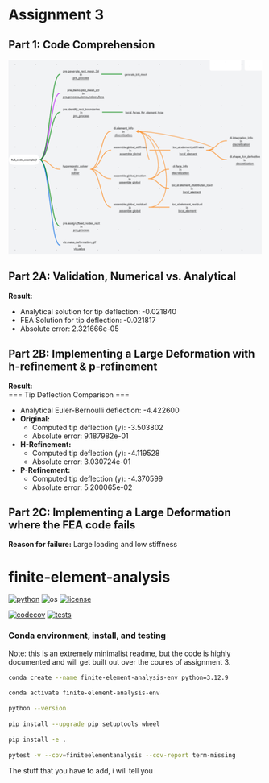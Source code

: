 # Assignment 3

## Part 1: Code Comprehension
![Assignment 3 Header Image](tutorials/flowchart.png)

## Part 2A: Validation, Numerical vs. Analytical
**Result:**  
- Analytical solution for tip deflection: -0.021840  
- FEA Solution for tip deflection: -0.021817  
- Absolute error: 2.321666e-05  

## Part 2B: Implementing a Large Deformation with h-refinement & p-refinement
**Result:**  
=== Tip Deflection Comparison ===  
- Analytical Euler-Bernoulli deflection: -4.422600  
- **Original:**  
  - Computed tip deflection (y): -3.503802  
  - Absolute error: 9.187982e-01  
- **H-Refinement:**  
  - Computed tip deflection (y): -4.119528  
  - Absolute error: 3.030724e-01  
- **P-Refinement:**  
  - Computed tip deflection (y): -4.370599  
  - Absolute error: 5.200065e-02  

## Part 2C: Implementing a Large Deformation where the FEA code fails
**Reason for failure:** Large loading and low stiffness  

# finite-element-analysis

[![python](https://img.shields.io/badge/python-3.12-blue.svg)](https://www.python.org/)
![os](https://img.shields.io/badge/os-ubuntu%20|%20macos%20|%20windows-blue.svg)
[![license](https://img.shields.io/badge/license-MIT-green.svg)](https://github.com/sandialabs/sibl#license)

[![codecov](https://codecov.io/gh/Lejeune-Lab-Graduate-Course-Materials/finite-element-analysis/graph/badge.svg?token=p5DMvJ6byO)](https://codecov.io/gh/Lejeune-Lab-Graduate-Course-Materials/finite-element-analysis)
[![tests](https://github.com/Lejeune-Lab-Graduate-Course-Materials/finite-element-analysis/actions/workflows/tests.yml/badge.svg)](https://github.com/Lejeune-Lab-Graduate-Course-Materials/finite-element-analysis/actions)


### Conda environment, install, and testing

Note: this is an extremely minimalist readme, but the code is highly documented and will get built out over the coures of assignment 3.

```bash
conda create --name finite-element-analysis-env python=3.12.9
```

```bash
conda activate finite-element-analysis-env
```

```bash
python --version
```

```bash
pip install --upgrade pip setuptools wheel
```

```bash
pip install -e .
```

```bash
pytest -v --cov=finiteelementanalysis --cov-report term-missing
```



The stuff that you have to add, i will tell you
